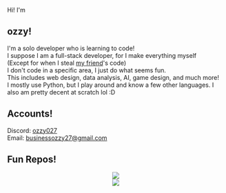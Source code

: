 Hi! I'm
## **ozzy**!
I'm a solo developer who is learning to code!  
I suppose I am a full-stack developer, for I make everything myself  
(Except for when I steal [my friend](https://github.com/Ultra-bob)'s code)  
I don't code in a specific area, I just do what seems fun.  
This includes web design, data analysis, AI, game design, and much more!  
I mostly use Python, but I play around and know a few other languages. I also am pretty decent at scratch lol :D
## Accounts!
Discord: [ozzy027](https://discordapp.com/users/602837327185707029)  
Email: businessozzy27@gmail.com  

## Fun Repos!
<div align="center">
  <img align="center" src="https://github-readme-stats.vercel.app/api/pin/?username=ozzyDev27&repo=oztils&title_color=ffffff&text_color=c9cacc&icon_color=2bbc8a&bg_color=1d1f21" />
</div>
<div align="center">
  <img align="center" src="https://github-readme-stats.vercel.app/api/pin/?username=ozzyDev27&repo=Vipr&title_color=ffffff&text_color=c9cacc&icon_color=2bbc8a&bg_color=1d1f21" />
</div>    
